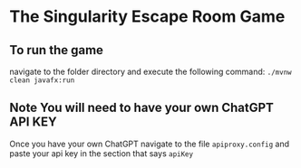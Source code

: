 # The Singularity Escape Room Game

## To run the game

navigate to the folder directory and execute the following command:
`./mvnw clean javafx:run`

## Note You will need to have your own ChatGPT API KEY 
Once you have your own ChatGPT navigate to the file `apiproxy.config` and paste your api key in the section that says `apiKey`

